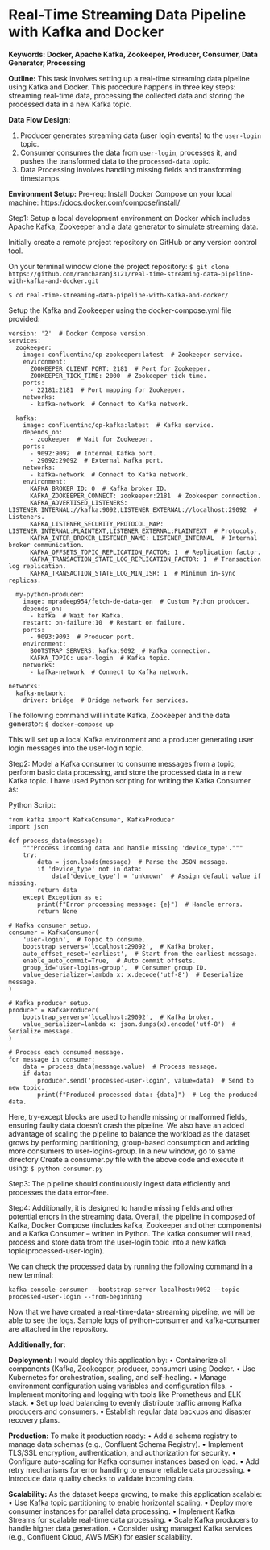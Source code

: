 # Real-Time Streaming Data Pipeline with Kafka and Docker


 **Keywords: Docker, Apache Kafka, Zookeeper, Producer, Consumer, Data Generator, Processing**

**Outline:**
This task involves setting up a real-time streaming data pipeline using Kafka and Docker. This procedure happens in three key steps: streaming real-time data, processing the collected data and storing the processed data in a new Kafka topic.

 **Data Flow Design:**
1. Producer generates streaming data (user login events) to the `user-login` topic.
2. Consumer consumes the data from `user-login`, processes it, and pushes the transformed data to the `processed-data` topic.
3. Data Processing involves handling missing fields and transforming timestamps.

**Environment Setup:**
Pre-req: Install Docker Compose on your local machine: https://docs.docker.com/compose/install/

Step1: Setup a local development environment on Docker which includes Apache Kafka, Zookeeper and a data generator to simulate streaming data.

Initially create a remote project repository on GitHub or any version control tool.

On your terminal window clone the project repository:
``` $ git clone https://github.com/ramcharanj3121/real-time-streaming-data-pipeline-with-kafka-and-docker.git ```

``` $ cd real-time-streaming-data-pipeline-with-Kafka-and-docker/ ```

Setup the Kafka and Zookeeper using the docker-compose.yml file provided:
```
version: '2'  # Docker Compose version.
services:
  zookeeper:
    image: confluentinc/cp-zookeeper:latest  # Zookeeper service.
    environment:
      ZOOKEEPER_CLIENT_PORT: 2181  # Port for Zookeeper.
      ZOOKEEPER_TICK_TIME: 2000  # Zookeeper tick time.
    ports:
      - 22181:2181  # Port mapping for Zookeeper.
    networks:
      - kafka-network  # Connect to Kafka network.

  kafka:
    image: confluentinc/cp-kafka:latest  # Kafka service.
    depends_on:
      - zookeeper  # Wait for Zookeeper.
    ports:
      - 9092:9092  # Internal Kafka port.
      - 29092:29092  # External Kafka port.
    networks:
      - kafka-network  # Connect to Kafka network.
    environment:
      KAFKA_BROKER_ID: 0  # Kafka broker ID.
      KAFKA_ZOOKEEPER_CONNECT: zookeeper:2181  # Zookeeper connection.
      KAFKA_ADVERTISED_LISTENERS: LISTENER_INTERNAL://kafka:9092,LISTENER_EXTERNAL://localhost:29092  # Listeners.
      KAFKA_LISTENER_SECURITY_PROTOCOL_MAP: LISTENER_INTERNAL:PLAINTEXT,LISTENER_EXTERNAL:PLAINTEXT  # Protocols.
      KAFKA_INTER_BROKER_LISTENER_NAME: LISTENER_INTERNAL  # Internal broker communication.
      KAFKA_OFFSETS_TOPIC_REPLICATION_FACTOR: 1  # Replication factor.
      KAFKA_TRANSACTION_STATE_LOG_REPLICATION_FACTOR: 1  # Transaction log replication.
      KAFKA_TRANSACTION_STATE_LOG_MIN_ISR: 1  # Minimum in-sync replicas.

  my-python-producer:
    image: mpradeep954/fetch-de-data-gen  # Custom Python producer.
    depends_on:
      - kafka  # Wait for Kafka.
    restart: on-failure:10  # Restart on failure.
    ports:
      - 9093:9093  # Producer port.
    environment:
      BOOTSTRAP_SERVERS: kafka:9092  # Kafka connection.
      KAFKA_TOPIC: user-login  # Kafka topic.
    networks:
      - kafka-network  # Connect to Kafka network.

networks:
  kafka-network:
    driver: bridge  # Bridge network for services.
```
The following command will initiate Kafka, Zookeeper and the data generator:
``` $ docker-compose up ```

This will set up a local Kafka environment and a producer generating user login messages into the user-login topic.

Step2: Model a Kafka consumer to consume messages from a topic, perform basic data processing, and store the processed data in a new Kafka topic.
I have used Python scripting for writing the Kafka Consumer as:

Python Script:
```
from kafka import KafkaConsumer, KafkaProducer
import json

def process_data(message):
    """Process incoming data and handle missing 'device_type'."""
    try:
        data = json.loads(message)  # Parse the JSON message.
        if 'device_type' not in data:
            data['device_type'] = 'unknown'  # Assign default value if missing.
        return data
    except Exception as e:
        print(f"Error processing message: {e}")  # Handle errors.
        return None

# Kafka consumer setup.
consumer = KafkaConsumer(
    'user-login',  # Topic to consume.
    bootstrap_servers='localhost:29092',  # Kafka broker.
    auto_offset_reset='earliest',  # Start from the earliest message.
    enable_auto_commit=True,  # Auto commit offsets.
    group_id='user-logins-group',  # Consumer group ID.
    value_deserializer=lambda x: x.decode('utf-8')  # Deserialize message.
)

# Kafka producer setup.
producer = KafkaProducer(
    bootstrap_servers='localhost:29092',  # Kafka broker.
    value_serializer=lambda x: json.dumps(x).encode('utf-8')  # Serialize message.
)

# Process each consumed message.
for message in consumer:
    data = process_data(message.value)  # Process message.
    if data:
        producer.send('processed-user-login', value=data)  # Send to new topic.
        print(f"Produced processed data: {data}")  # Log the produced data.
```

Here, try-except blocks are used to handle missing or malformed fields, ensuring faulty data doesn’t crash the pipeline. We also have an added advantage of scaling the pipeline to balance the workload as the dataset grows by performing partitioning, group-based consumption and adding more consumers to user-logins-group. 
In a new window, go to same directory
Create a consumer.py file with the above code and execute it using:
``` $ python consumer.py ```

Step3: The pipeline should continuously ingest data efficiently and processes the data error-free.

Step4: Additionally, it is designed to handle missing fields and other potential errors in the streaming data.
Overall, the pipeline in composed of Kafka, Docker Compose (includes kafka, Zookeeper and other components) and a Kafka Consumer – written in Python. The kafka consumer will read, process and store data from the user-login topic into a new kafka topic(processed-user-login).

We can check the processed data by running the following command in a new terminal:
``` $docker exec -it kafka /bin/bash 
kafka-console-consumer --bootstrap-server localhost:9092 --topic processed-user-login --from-beginning
```

Now that we have created a real-time-data- streaming pipeline, we will be able to see the logs. Sample logs of python-consumer and kafka-consumer are attached in the repository.

**Additionally, for:**

**Deployment:**
I would deploy this application by:
•	Containerize all components (Kafka, Zookeeper, producer, consumer) using Docker.
•	Use Kubernetes for orchestration, scaling, and self-healing.
•	Manage environment configuration using variables and configuration files.
•	Implement monitoring and logging with tools like Prometheus and ELK stack.
•	Set up load balancing to evenly distribute traffic among Kafka producers and consumers.
•	Establish regular data backups and disaster recovery plans.

**Production:**
To make it production ready:
•	Add a schema registry to manage data schemas (e.g., Confluent Schema Registry).
•	Implement TLS/SSL encryption, authentication, and authorization for security.
•	Configure auto-scaling for Kafka consumer instances based on load.
•	Add retry mechanisms for error handling to ensure reliable data processing.
•	Introduce data quality checks to validate incoming data.

**Scalability:**
As the dataset keeps growing, to make this application scalable:
•	Use Kafka topic partitioning to enable horizontal scaling.
•	Deploy more consumer instances for parallel data processing.
•	Implement Kafka Streams for scalable real-time data processing.
•	Scale Kafka producers to handle higher data generation.
•	Consider using managed Kafka services (e.g., Confluent Cloud, AWS MSK) for easier scalability.



